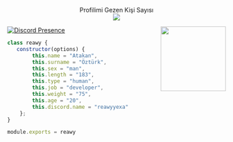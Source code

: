 
 <p align="center"> 
Profilimi Gezen Kişi Sayısı<br>
  
 <img src="https://profile-counter.glitch.me/reawyyexa/count.svg" />
</p>

[![Discord Presence](https://lanyard-profile-readme.vercel.app/api/773469116870033418?hideDiscrim=true)](https://discord.com/users/773469116870033418)
<img align="right" src="https://github-readme-stats.vercel.app/api/top-langs/?username=reawyyexa&show_icons=true&theme=dark&hide_border=true&layout=compact" width="%100" height="150px"> 


```js
class reawy {
   constructor(options) {
        this.name = "Atakan",
        this.surname = "Öztürk",
        this.sex = "man",
        this.length = "183",
        this.type = "human",
        this.job = "developer",
        this.weight = "75",
        this.age = "20",
        this.discord.name = "reawyyexa"
    };
}

module.exports = reawy
```
